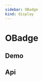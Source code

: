```yaml
---
sidebar: OBadge
kind: display
---
```


# OBadge

## Demo

<!-- @usage BadgeUsage -->

<!-- @case BadgeSlot -->

## Api

<!-- @api OBadge -->
